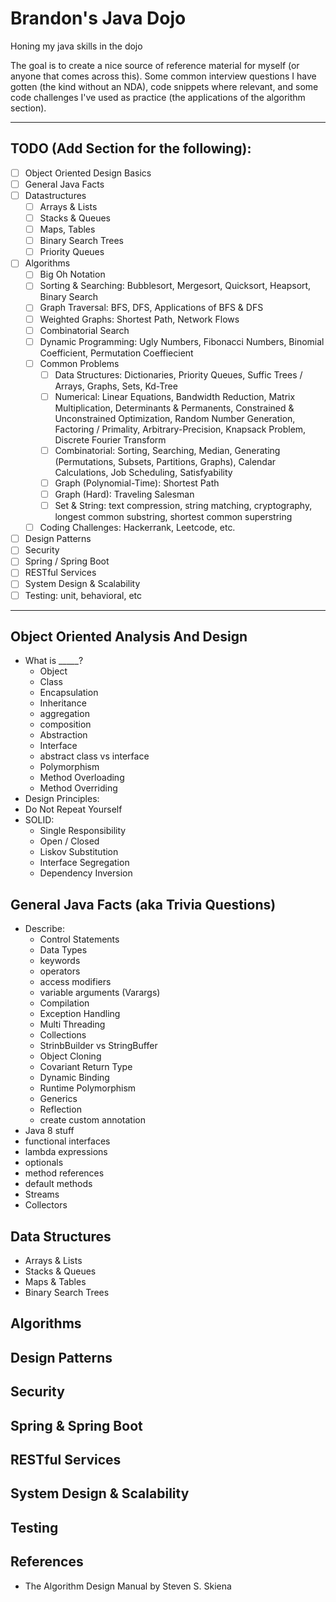 # Brandon's Java Dojo
Honing my java skills in the dojo

The goal is to create a nice source of reference material for myself (or anyone that comes across this). Some common interview questions I have gotten (the kind without an NDA), code snippets where relevant, and some code challenges I've used as practice (the applications of the algorithm section).

---

## TODO (Add Section for the following):
- [ ] Object Oriented Design Basics
- [ ] General Java Facts
- [ ] Datastructures
  - [ ] Arrays & Lists
  - [ ] Stacks & Queues
  - [ ] Maps, Tables
  - [ ] Binary Search Trees
  - [ ] Priority Queues
- [ ] Algorithms
  - [ ] Big Oh Notation
  - [ ] Sorting & Searching: Bubblesort, Mergesort, Quicksort, Heapsort, Binary Search
  - [ ] Graph Traversal: BFS, DFS, Applications of BFS & DFS
  - [ ] Weighted Graphs: Shortest Path, Network Flows
  - [ ] Combinatorial Search
  - [ ] Dynamic Programming: Ugly Numbers, Fibonacci Numbers, Binomial Coefficient, Permutation Coeffiecient
  - [ ] Common Problems
    - [ ] Data Structures: Dictionaries, Priority Queues, Suffic Trees / Arrays, Graphs, Sets, Kd-Tree
    - [ ] Numerical: Linear Equations, Bandwidth Reduction, Matrix Multiplication, Determinants & Permanents, Constrained & Unconstrained Optimization, Random Number Generation, Factoring / Primality, Arbitrary-Precision, Knapsack Problem, Discrete Fourier Transform
    - [ ] Combinatorial: Sorting, Searching, Median, Generating (Permutations, Subsets, Partitions, Graphs), Calendar Calculations, Job Scheduling, Satisfyability
    - [ ] Graph (Polynomial-Time): Shortest Path
    - [ ] Graph (Hard): Traveling Salesman
    - [ ] Set & String: text compression, string matching, cryptography, longest common substring, shortest common superstring
  - [ ] Coding Challenges: Hackerrank, Leetcode, etc.
- [ ] Design Patterns
- [ ] Security
- [ ] Spring / Spring Boot
- [ ] RESTful Services
- [ ] System Design & Scalability
- [ ] Testing: unit, behavioral, etc

---

## Object Oriented Analysis And Design
- What is _____?
  - Object
  - Class
  - Encapsulation
  - Inheritance
  - aggregation
  - composition
  - Abstraction
  - Interface
  - abstract class vs interface
  - Polymorphism
  - Method Overloading
  - Method Overriding
 - Design Principles:
  - Do Not Repeat Yourself
  - SOLID:
    - Single Responsibility
    - Open / Closed
    - Liskov Substitution
    - Interface Segregation
    - Dependency Inversion
    
## General Java Facts (aka Trivia Questions)
- Describe:
  - Control Statements
  - Data Types
  - keywords
  - operators
  - access modifiers
  - variable arguments (Varargs)
  - Compilation
  - Exception Handling
  - Multi Threading
  - Collections
  - StrinbBuilder vs StringBuffer
  - Object Cloning
  - Covariant Return Type
  - Dynamic Binding
  - Runtime Polymorphism
  - Generics
  - Reflection
  - create custom annotation
 - Java 8 stuff
  - functional interfaces
  - lambda expressions
  - optionals
  - method references
  - default methods
  - Streams
  - Collectors
  
## Data Structures
- Arrays & Lists
- Stacks & Queues
- Maps & Tables
- Binary Search Trees

## Algorithms

## Design Patterns

## Security

## Spring & Spring Boot

## RESTful Services

## System Design & Scalability

## Testing

## References
- The Algorithm Design Manual by Steven S. Skiena
